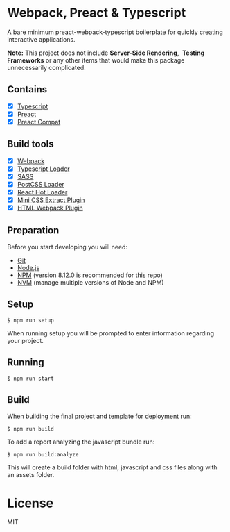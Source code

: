 # Webpack, Preact & Typescript

A bare minimum preact-webpack-typescript boilerplate for quickly creating interactive applications.

**Note:** This project does not include **Server-Side Rendering**,  **Testing Frameworks** or any other items that would make this package unnecessarily complicated.

## Contains

- [x] [Typescript](https://www.typescriptlang.org)
- [x] [Preact](https://preactjs.com/)
- [x] [Preact Compat](https://github.com/developit/preact-compat)

## Build tools

- [x] [Webpack](https://webpack.github.io)
- [x] [Typescript Loader](https://github.com/TypeStrong/ts-loader)
- [x] [SASS](https://sass-lang.com)
- [x] [PostCSS Loader](https://github.com/postcss/postcss-loader)
- [x] [React Hot Loader](https://github.com/gaearon/react-hot-loader)
- [x] [Mini CSS Extract Plugin](https://github.com/webpack-contrib/mini-css-extract-plugin)
- [x] [HTML Webpack Plugin](https://github.com/ampedandwired/html-webpack-plugin)

## Preparation
Before you start developing you will need:

- [Git](https://git-scm.com/book/en/v2/Getting-Started-Installing-Git)
- [Node.js](https://nodejs.org/)
- [NPM](https://www.npmjs.com/) (version 8.12.0 is recommended for this repo)
- [NVM](https://github.com/creationix/nvm) (manage multiple versions of Node and NPM)

## Setup
```
$ npm run setup
```
When running setup you will be prompted to enter information regarding your project.

## Running
```
$ npm run start 
```

## Build

When building the final project and template for deployment run:
```
$ npm run build
```

To add a report analyzing the javascript bundle run:
```
$ npm run build:analyze
```

This will create a build folder with html, javascript and css files along with an assets folder.

# License

MIT